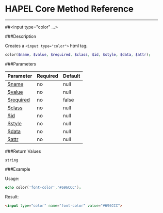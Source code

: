 # HAPEL Core Method Reference

---
##\<input type="color" ...>


###Description

Creates a `<input type="color">` html tag.

```php
color($name, $value, $required, $class, $id, $style, $data, $attr);
```

###Parameters

Parameter                                   | Required  | Default
--------------------------------------------|-----------|----------------
[$name](../attributes/name.md)              | no        | null
[$value](../attributes/value.md)            | no        | null
[$required](../attributes/required.md)      | no        | false
[$class](../attributes/class.md)            | no        | null
[$id](../attributes/id.md)                  | no        | null
[$style](../attributes/style.md)            | no        | null
[$data](../attributes/data.md)              | no        | null
[$attr](../attributes/attr.md)              | no        | null

 
###Return Values

`string`


###Example

Usage:
```php
echo color('font-color','#696CCC');
```
Result:
```html
<input type="color" name="font-color" value="#696CCC">
```
